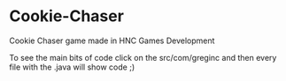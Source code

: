 # Cookie-Chaser
Cookie Chaser game made in HNC Games Development 

To see the main bits of code click on the src/com/greginc and then every file with the .java will show code ;)
